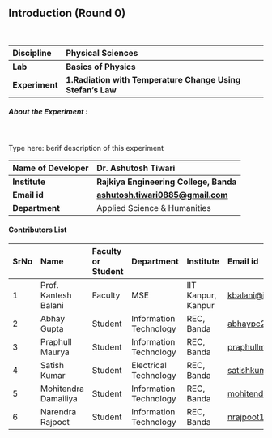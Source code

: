 ## Introduction (Round 0)


<br>

<b>Discipline | <b>Physical Sciences
:--|:--|
<b> Lab | <b> Basics of Physics
<b> Experiment|     <b> 1.Radiation with Temperature Change Using Stefan’s Law

<h5> About the Experiment : </h5> <br>

Type here: berif description of this experiment

<b>Name of Developer | <b> Dr. Ashutosh Tiwari
:--|:--|
<b> Institute | <b> Rajkiya Engineering College, Banda
<b> Email id|     <b> ashutosh.tiwari0885@gmail.com
<b> Department | Applied Science & Humanities

#### Contributors List

SrNo | Name | Faculty or Student | Department| Institute | Email id
:--|:--|:--|:--|:--|:--|
1 | Prof. Kantesh Balani | Faculty | MSE | IIT Kanpur, Kanpur | kbalani@iitk.ac.in
2 | Abhay Gupta | Student | Information Technology | REC, Banda |abhaypc26@gmail.com
3 | Praphull Maurya | Student | Information Technology | REC, Banda |praphullmaurya123@gmail.com
4 | Satish Kumar | Student | Electrical Technology | REC, Banda |satishkumar7991@gmail.com
5 | Mohitendra Damailiya | Student | Information Technology | REC, Banda |mohitendra.mpsd@gmail.com
6 | Narendra Rajpoot | Student | Information Technology | REC, Banda |nrajpoot1146@gmail.com


<br>

